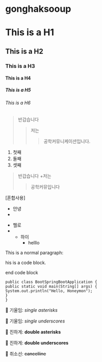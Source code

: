 # gonghaksooup

# This is a H1
## This is a H2
### This is a H3
#### This is a H4
##### This is a H5
###### This is a H6
>반갑습니다
>>저는
>>>공학커뮤니케이션입니다.

1) 첫째
2) 둘째
3) 셋째

>반갑습니다
>+저는
>>공학커뮤입니다

[혼합사용]

*  안녕
*
-  헬로
-  +  하이
       +  helllo

This is a normal paragraph:

 his is a code block.
 
end code block

```
public class BootSpringBootApplication {
public static void main(String[] args) {
System.out.println("Hello, Honeymon");
}
}
```

 기울임: *single asterisks*

 기울임: _single underscores_

 진하게: **double asterisks**

 진하게: __double underscores__

 취소선: ~~cancelline~~

